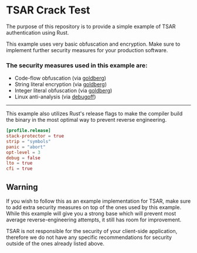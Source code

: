 # TSAR Crack Test

The purpose of this repository is to provide a simple example of TSAR authentication using Rust.

This example uses very basic obfuscation and encryption. Make sure to implement further security measures for your production software.

### The security measures used in this example are:

- Code-flow obfuscation (via [goldberg](https://docs.rs/goldberg/latest/goldberg/))
- String literal encryption (via [goldberg](https://docs.rs/goldberg/latest/goldberg/))
- Integer literal obfuscation (via [goldberg](https://docs.rs/goldberg/latest/goldberg/))
- Linux anti-analysis (via [debugoff](https://github.com/0xor0ne/debugoff))

---

This example also utilizes Rust's release flags to make the compiler build the binary in the most optimal way to prevent reverse engineering.

```toml
[profile.release]
stack-protector = true
strip = "symbols"
panic = "abort"
opt-level = 3
debug = false
lto = true
cfi = true
```

## Warning

If you wish to follow this as an example implementation for TSAR, make sure to add extra security measures on top of the ones used by this example. While this example will give you a strong base which will prevent most average reverse-engineering attempts, it still has room for improvement.

TSAR is not responsible for the security of your client-side application, therefore we do not have any specific recommendations for security outside of the ones already listed above.
